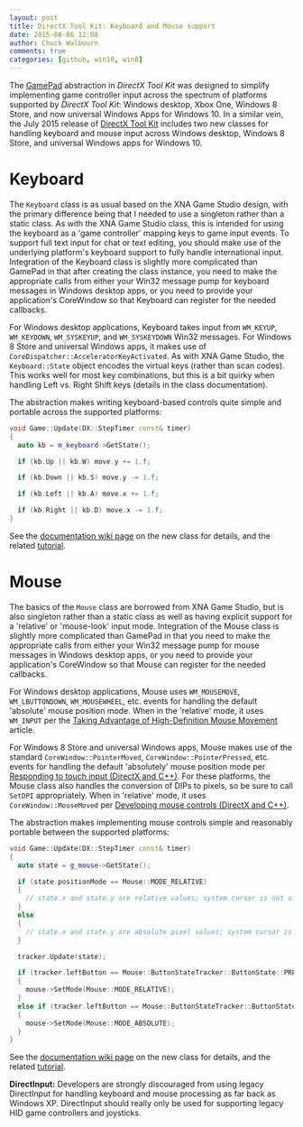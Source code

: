 ```yaml
---
layout: post
title: DirectX Tool Kit: Keyboard and Mouse support
date: 2015-08-06 12:08
author: Chuck Walbourn
comments: true
categories: [github, win10, win8]
---
```

The <a href="https://walbourn.github.io/directx-tool-kit-now-with-gamepads/">GamePad</a> abstraction in <em>DirectX Tool Kit</em> was designed to simplify implementing game controller input across the spectrum of platforms supported by <em>DirectX Tool Kit</em>: Windows desktop, Xbox One, Windows 8 Store, and now universal Windows Apps for Windows 10. In a similar vein, the July 2015 release of <a href="http://go.microsoft.com/fwlink/?LinkId=248929">DirectX Tool Kit</a> includes two new classes for handling keyboard and mouse input across Windows desktop, Windows 8 Store, and universal Windows apps for Windows 10.
<!--more-->

<h1>Keyboard</h1>

The <code>Keyboard</code> class is as usual based on the XNA Game Studio design, with the primary difference being that I needed to use a singleton rather than a static class. As with the XNA Game Studio class, this is intended for using the keyboard as a 'game controller' mapping keys to game input events. To support full text input for chat or text editing, you should make use of the underlying platform's keyboard support to fully handle international input. Integration of the Keyboard class is slightly more complicated than GamePad in that after creating the class instance, you need to make the appropriate calls from either your Win32 message pump for keyboard messages in Windows desktop apps, or you need to provide your application's CoreWindow so that Keyboard can register for the needed callbacks.

For Windows desktop applications, Keyboard takes input from <code>WM_KEYUP</code>, <code>WM_KEYDOWN</code>, <code>WM_SYSKEYUP</code>, and <code>WM_SYSKEYDOWN</code> Win32 messages. For Windows 8 Store and universal Windows apps, it makes use of <code>CoreDispatcher::AcceleratorKeyActivated</code>. As with XNA Game Studio, the <code>Keyboard::State</code> object encodes the virtual keys (rather than scan codes). This works well for most key combinations, but this is a bit quirky when handling Left vs. Right Shift keys (details in the class documentation).

The abstraction makes writing keyboard-based controls quite simple and portable across the supported platforms:

```cpp
void Game::Update(DX::StepTimer const& timer)
{
  auto kb = m_keyboard->GetState();

  if (kb.Up || kb.W) move.y += 1.f;     

  if (kb.Down || kb.S) move.y -= 1.f;

  if (kb.Left || kb.A) move.x += 1.f;

  if (kb.Right || kb.D) move.x -= 1.f;
}
```

See the <a href="https://github.com/Microsoft/DirectXTK/wiki/Keyboard">documentation wiki page</a> on the new class for details, and the related <a href="https://github.com/Microsoft/DirectXTK/wiki/Mouse-and-keyboard-input">tutorial</a>.

<h1>Mouse</h1>

The basics of the <code>Mouse</code> class are borrowed from XNA Game Studio, but is also singleton rather than a static class as well as having explicit support for a 'relative' or 'mouse-look' input mode. Integration of the Mouse class is slightly more complicated than GamePad in that you need to make the appropriate calls from either your Win32 message pump for mouse messages in Windows desktop apps, or you need to provide your application's CoreWindow so that Mouse can register for the needed callbacks.

For Windows desktop applications, Mouse uses <code>WM_MOUSEMOVE</code>, <code>WM_LBUTTONDOWN</code>, <code>WM_MOUSEWHEEL</code>, etc. events for handling the default 'absolute' mouse position mode. When in the 'relative' mode, it uses <code>WM_INPUT</code> per the <a href="https://docs.microsoft.com/en-us/windows/desktop/DxTechArts/taking-advantage-of-high-dpi-mouse-movement">Taking Advantage of High-Definition Mouse Movement</a> article.

For Windows 8 Store and universal Windows apps, Mouse makes use of the standard <code>CoreWindow::PointerMoved</code>, <code>CoreWindow::PointerPressed</code>, etc. events for handling the default 'absolutely' mouse position mode per <a href="https://docs.microsoft.com/en-us/previous-versions/windows/apps/hh994931(v=win.10)">Responding to touch input (DirectX and C++)</a>. For these platforms, the Mouse class also handles the conversion of DIPs to pixels, so be sure to call <code>SetDPI</code> appropriately. When in 'relative' mode, it uses <code>CoreWindow::MouseMoved</code> per <a href="https://docs.microsoft.com/en-us/previous-versions/windows/apps/hh994925(v=win.10)">Developing mouse controls (DirectX and C++)</a>.

The abstraction makes implementing mouse controls simple and reasonably portable between the supported platforms:

```cpp
void Game::Update(DX::StepTimer const& timer)
{
  auto state = g_mouse->GetState();

  if (state.positionMode == Mouse::MODE_RELATIVE)
  {
    // state.x and state.y are relative values; system cursor is not visible
  }
  else
  {
    // state.x and state.y are absolute pixel values; system cursor is visible
  }

  tracker.Update(state);

  if (tracker.leftButton == Mouse::ButtonStateTracker::ButtonState::PRESSED)
  {
    mouse->SetMode(Mouse::MODE_RELATIVE);
  }
  else if (tracker.leftButton == Mouse::ButtonStateTracker::ButtonState::RELEASED)
  {
    mouse->SetMode(Mouse::MODE_ABSOLUTE);
  }
}
```

See the <a href="https://github.com/Microsoft/DirectXTK/wiki/Mouse">documentation wiki page</a> on the new class for details, and the related <a href="https://github.com/Microsoft/DirectXTK/wiki/Mouse-and-keyboard-input">tutorial</a>.

<strong>DirectInput:</strong> Developers are strongly discouraged from using legacy DirectInput for handling keyboard and mouse processing as far back as Windows XP. DirectInput should really only be used for supporting legacy HID game controllers and joysticks.

